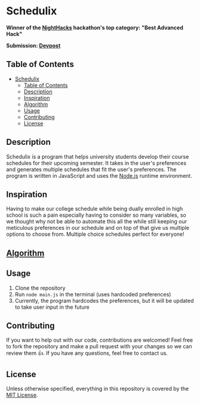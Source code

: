 # Schedulix

**Winner of the [NightHacks](https://nighthacks.devpost.com/) hackathon's top category: "Best Advanced Hack"**

**Submission: [Devpost](https://devpost.com/software/schedulix)**

## Table of Contents

- [Schedulix](#schedulix)
  - [Table of Contents](#table-of-contents)
  - [Description](#description)
  - [Inspiration](#inspiration)
  - [Algorithm](#algorithm)
  - [Usage](#usage)
  - [Contributing](#contributing)
  - [License](#license)

## Description

Schedulix is a program that helps university students develop their course schedules for their upcoming semester. It takes in the user's preferences and generates multiple schedules that fit the user's preferences. The program is written in JavaScript and uses the [Node.js](https://nodejs.org/en/) runtime environment. 

## Inspiration

Having to make our college schedule while being dually enrolled in high school is such a pain especially having to consider so many variables, so we thought why not be able to automate this all the while still keeping our meticulous preferences in our schedule and on top of that give us multiple options to choose from. Multiple choice schedules perfect for everyone!

## [Algorithm](src/backend/README.md)

## Usage

1. Clone the repository
2. Run `node main.js` in the terminal (uses hardcoded preferences)
3. Currently, the program hardcodes the preferences, but it will be updated to take user input in the future

## Contributing

If you want to help out with our code, contributions are welcomed! Feel free to fork the repository and make a pull request with your changes so we can review them :thumbsup:. If you have any questions, feel free to contact us.

## License

Unless otherwise specified, everything in this repository is covered by the [MIT License](https://choosealicense.com/licenses/mit/).